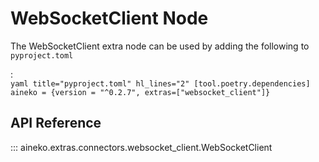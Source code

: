# WebSocketClient Node

The WebSocketClient extra node can be used by adding the following to `pyproject.toml`

:   
    ```yaml title="pyproject.toml" hl_lines="2"
    [tool.poetry.dependencies]
    aineko = {version = "^0.2.7", extras=["websocket_client"]}
    ```

## API Reference

::: aineko.extras.connectors.websocket_client.WebSocketClient
